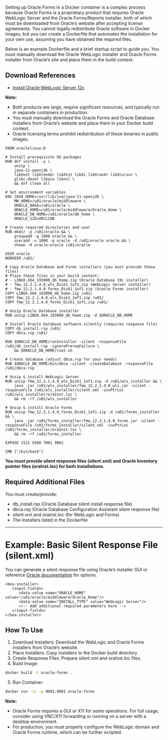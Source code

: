 Setting up Oracle Forms in a Docker container is a complex process because Oracle Forms is a proprietary product that requires Oracle WebLogic Server and the Oracle Forms/Reports installer, both of which must be downloaded from Oracle’s website after accepting license agreements. You cannot legally redistribute Oracle software in Docker images, but you can create a Dockerfile that automates the installation for your own use, assuming you have obtained the required files.

Below is an example Dockerfile and a brief startup script to guide you. You must manually download the Oracle WebLogic installer and Oracle Forms installer from Oracle’s site and place them in the build context.

## Download References
* [Install Oracle WebLogic Server 12c](https://docs.oracle.com/en/industries/health-sciences/empirica-signal/9.2/installationinstructions/install-oracle-weblogic-server-12c.html)

**Note:**

* Both products are large, require significant resources, and typically run in separate containers in production.
* You must manually download the Oracle Forms and Oracle Database installers from Oracle’s website and place them in your Docker build context.
* Oracle licensing terms prohibit redistribution of these binaries in public images.


```
FROM oraclelinux:8

# Install prerequisite OS packages
RUN dnf install -y \
    unzip \
    java-11-openjdk \
    libXext libXrender libXtst libXi libXrandr libXcursor \
    glibc-devel libaio libnsl \
    && dnf clean all

# Set environment variables
ENV JAVA_HOME=/usr/lib/jvm/java-11-openjdk \
    MW_HOME=/u01/oracle/middleware \
    ORACLE_BASE=/u01/oracle \
    ORACLE_HOME=/u01/oracle/middleware/Oracle_Home \
    ORACLE_DB_HOME=/u01/oracle/db_home \
    ORACLE_SID=ORCLCDB

# Create required directories and user
RUN mkdir -p /u01/oracle && \
    groupadd -g 1000 oracle && \
    useradd -u 1000 -g oracle -d /u01/oracle oracle && \
    chown -R oracle:oracle /u01/oracle

USER oracle
WORKDIR /u01/

# Copy Oracle Database and Forms installers (you must provide these files)
# Place these files in your build context:
# - LINUX.X64_193000_db_home.zip (Oracle Database 19c installer)
# - fmw_12.2.1.4.0_wls_Disk1_1of1.zip (WebLogic Server installer)
# - fmw_12.2.1.4.0_forms_Disk1_1of1.zip (Oracle Forms installer)
COPY LINUX.X64_193000_db_home.zip /u01/
COPY fmw_12.2.1.4.0_wls_Disk1_1of1.zip /u01/
COPY fmw_12.2.1.4.0_forms_Disk1_1of1.zip /u01/

# Unzip Oracle Database installer
RUN unzip LINUX.X64_193000_db_home.zip -d $ORACLE_DB_HOME

# Install Oracle Database software silently (requires response file)
COPY db_install.rsp /u01/
COPY dbca.rsp /u01/

RUN $ORACLE_DB_HOME/runInstaller -silent -responseFile /u01/db_install.rsp -ignorePrereqFailure \
    && $ORACLE_DB_HOME/root.sh

# Create database (adjust dbca.rsp for your needs)
RUN $ORACLE_DB_HOME/bin/dbca -silent -createDatabase -responseFile /u01/dbca.rsp

# Unzip & install WebLogic Server
RUN unzip fmw_12.2.1.4.0_wls_Disk1_1of1.zip -d /u01/wls_installer && \
    java -jar /u01/wls_installer/fmw_12.2.1.4.0_wls.jar -silent -responseFile /u01/wls_installer/silent.xml -invPtrLoc /u01/wls_installer/oraInst.loc \
    && rm -rf /u01/wls_installer

# Unzip & install Oracle Forms
RUN unzip fmw_12.2.1.4.0_forms_Disk1_1of1.zip -d /u01/forms_installer && \
    java -jar /u01/forms_installer/fmw_12.2.1.4.0_forms.jar -silent -responseFile /u01/forms_installer/silent.xml -invPtrLoc /u01/forms_installer/oraInst.loc \
    && rm -rf /u01/forms_installer

EXPOSE 1521 5500 7001 9001

CMD ["/bin/bash"]
```
**You must provide silent response files (silent.xml) and Oracle Inventory pointer files (oraInst.loc) for both installations.**

## Required Additional Files
You must create/provide:

* db_install.rsp (Oracle Database silent install response file)
* dbca.rsp (Oracle Database Configuration Assistant silent response file)
* silent.xml and oraInst.loc (for WebLogic and Forms)
* The installers listed in the Dockerfile

---

# **Example: Basic Silent Response File (silent.xml)**

You can generate a silent response file using Oracle’s installer GUI or reference [Oracle documentation](https://docs.oracle.com/cd/E28280_01/doc.1111/e14142/silent.htm#WLSIG131) for options.

```
<bea-installer>
   <input-fields>
      <data-value name="ORACLE_HOME" value="/u01/oracle/middleware/Oracle_Home"/>
      <data-value name="INSTALL_TYPE" value="WebLogic Server"/>
      <!-- Add additional required parameters here -->
   </input-fields>
</bea-installer>
```

## How To Use
1. Download Installers: Download the WebLogic and Oracle Forms installers from Oracle’s website.
2. Place Installers: Copy installers to the Docker build directory.
3. Create Response Files: Prepare silent.xml and oraInst.loc files.
4. Build Image:
``` bash
docker build -t oracle-forms .
```
5. Run Container:
``` sh
docker run -it -p 9001:9001 oracle-forms
```   
**Note:**

* Oracle Forms requires a GUI or X11 for some operations. For full usage, consider using VNC/X11 forwarding or running on a server with a desktop environment.
* For production, you must properly configure the WebLogic domain and Oracle Forms runtime, which can be further scripted.

